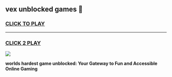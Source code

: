 
## vex unblocked games 👋
<h3>
<a href="https://premium.freeplayer.one?title=vex_unblocked_games&ref=12F">CLICK TO PLAY</a></h3>
<hr>

<h3>
<a href="https://premium.freeplayer.one?title=vex_unblocked_games&ref=12F">CLICK 2 PLAY</a>
  
</h3>

<a href="https://premium.freeplayer.one?title=vex_unblocked_games&ref=12F/"><img src="https://clearcache.store/games.png"></a>


**worlds hardest game unblocked: Your Gateway to Fun and Accessible Online Gaming**
